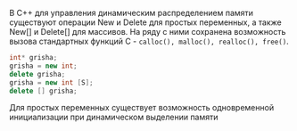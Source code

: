 В C++ для управления динамическим распределением памяти существуют операции New и Delete для простых переменных, а также New[] и Delete[] для массивов. На ряду с ними сохранена возможность вызова стандартных функций C - `calloc(), malloc(), realloc(), free()`.
```cpp
int* grisha;
grisha = new int;
delete grisha;
grisha = new int [S];
delete [] grisha;
```
Для простых переменных существует возможность одновременной инициализации при динамическом выделении памяти